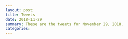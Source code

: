 ```yaml
---
layout: post
title: Tweets
date: 2018-11-29
summary: These are the tweets for November 29, 2018.
categories:
---
```


